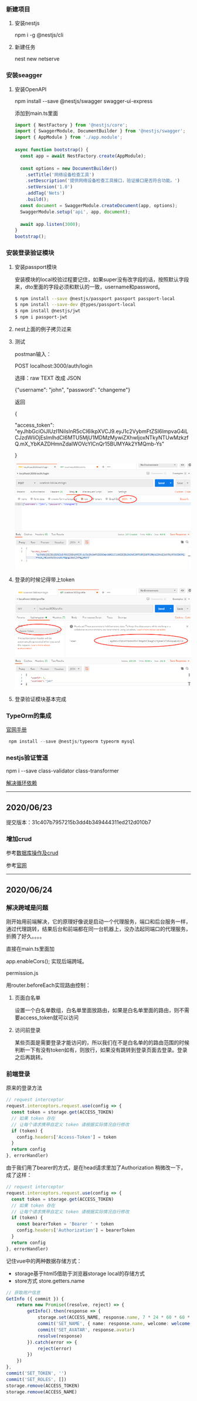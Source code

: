 ### 新建项目

1. 安装nestjs

   npm i -g @nestjs/cli

2. 新建任务

   nest new netserve

### 安装seagger

1. 安装OpenAPI

   npm install --save @nestjs/swagger swagger-ui-express 

   添加到main.ts里面

   ```typescript
   import { NestFactory } from '@nestjs/core';
   import { SwaggerModule, DocumentBuilder } from '@nestjs/swagger';
   import { AppModule } from './app.module';
   
   async function bootstrap() {
     const app = await NestFactory.create(AppModule);
   
     const options = new DocumentBuilder()
       .setTitle('网络设备检查工具')
       .setDescription('提供网络设备检查工具接口，验证接口是否符合功能。')
       .setVersion('1.0')
       .addTag('Nets')
       .build();
     const document = SwaggerModule.createDocument(app, options);
     SwaggerModule.setup('api', app, document);
   
     await app.listen(3000);
   }
   bootstrap();
   ```

### 安装登录验证模块

1. 安装passport模块

   安装模块的local校验过程要记住，如果super没有改字段的话，按照默认字段来，dto里面的字段必须和默认的一致，username和password。

   ```bash
   $ npm install --save @nestjs/passport passport passport-local
   $ npm install --save-dev @types/passport-local
   $ npm install @nestjs/jwt
   $ npm i passport-jwt
   ```

2. nest上面的例子拷贝过来

3. 测试

   postman输入：

   POST localhost:3000/auth/login

   选择：raw   TEXT 改成 JSON

   {"username": "john", "password": "changeme"}

   返回

   {

     "access_token": "eyJhbGciOiJIUzI1NiIsInR5cCI6IkpXVCJ9.eyJ1c2VybmFtZSI6ImpvaG4iLCJzdWIiOjEsImlhdCI6MTU5MjU1MDMzMywiZXhwIjoxNTkyNTUwMzkzfQ.mX_YbKAZDHmnZdaIWOVcYlCnQr15BUMYAk2YMQmb-Ys"

   }

   ![image-20200619153620635](https://github.com/bitgames365/nets/blob/master/backend/image-20200619153620635.png)

4. 登录的时候记得带上token

   ![image-20200619153458368](https://github.com/bitgames365/nets/blob/master/backend/image-20200619153458368.png)

5. 登录验证模块基本完成

### TypeOrm的集成

[官网手册](https://typeorm.io/#/)

```typescript
 npm install --save @nestjs/typeorm typeorm mysql
```



### nestjs验证管道

npm i --save class-validator class-transformer

[解决循环依赖](https://blog.csdn.net/weixin_43902189/article/details/100516130)

---

## 2020/06/23

提交版本：31c407b7957215b3dd4b349444311ed212d010b7

### 增加crud

参考[数据库操作及crud](https://www.techiediaries.com/nestjs-tutorial-rest-api-crud/)

参考[官网](https://docs.nestjs.cn/6/recipes?id=crud)

---

## 2020/06/24

### 解决跨域是问题

刚开始用前端解决，它的原理好像说是启动一个代理服务，端口和后台服务一样，通过代理跳转，结果后台和前端都在同一台机器上，没办法起同端口的代理服务，折腾了好久。。。。

直接在main.ts里面加

app.enableCors(); 实现后端跨域。

permission.js

用router.beforeEach实现路由控制：

1. 页面白名单

   设置一个白名单数组，白名单里面放路由，如果是白名单里面的路由，则不需要access_token就可以访问

2. 访问前登录

   某些页面是需要登录才能访问的，所以我们在不是白名单的的路由范围的时候判断一下有没有token如有，则放行，如果没有跳转到登录页面去登录。登录之后再跳转。

### 前端登录

原来的登录方法

```typescript
// request interceptor
request.interceptors.request.use(config => {
  const token = storage.get(ACCESS_TOKEN)
  // 如果 token 存在
  // 让每个请求携带自定义 token 请根据实际情况自行修改
  if (token) {
    config.headers['Access-Token'] = token
  }
  return config
}, errorHandler)
```

由于我们用了bearer的方式，是在head请求里加了Authorization 稍微改一下，成了这样：

```typescript
// request interceptor
request.interceptors.request.use(config => {
  const token = storage.get(ACCESS_TOKEN)
  // 如果 token 存在
  // 让每个请求携带自定义 token 请根据实际情况自行修改
  if (token) {
    const bearerToken = 'Bearer ' + token
    config.headers['Authorization'] = bearerToken
  }
  return config
}, errorHandler)
```

记住vue中的两种数据存储方式：

* storage基于html5借助于浏览器storage local的存储方式
* store方式 store.getters.name 

```typescript
// 获取用户信息
GetInfo ({ commit }) {
    return new Promise((resolve, reject) => {
        getInfo().then(response => {
            storage.set(ACCESS_NAME, response.name, 7 * 24 * 60 * 60 * 1000)
            commit('SET_NAME', { name: response.name, welcome: welcome() })
            commit('SET_AVATAR', response.avatar)
            resolve(response)
        }).catch(error => {
            reject(error)
        })
    })
},
commit('SET_TOKEN', '')
commit('SET_ROLES', [])
storage.remove(ACCESS_TOKEN)
storage.remove(ACCESS_NAME)
```





